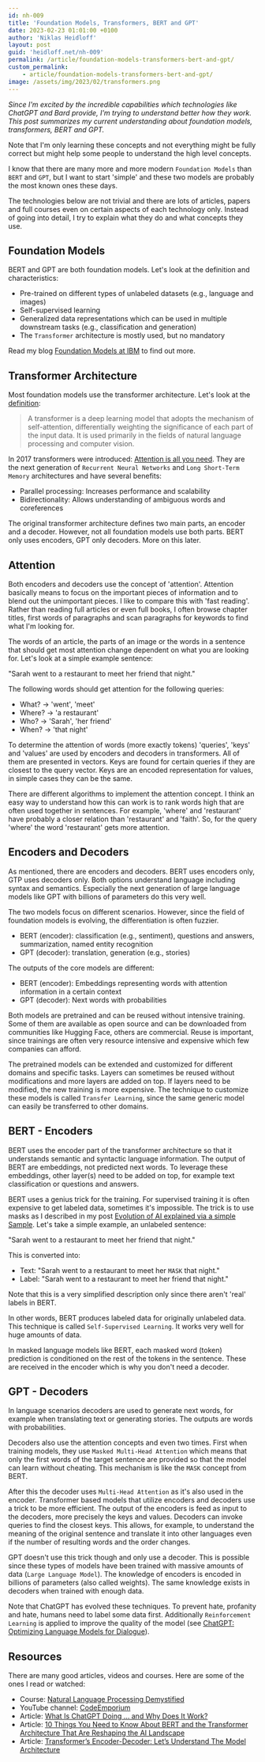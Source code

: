 ```yaml
---
id: nh-009
title: 'Foundation Models, Transformers, BERT and GPT'
date: 2023-02-23 01:01:00 +0100
author: 'Niklas Heidloff'
layout: post
guid: 'heidloff.net/nh-009'
permalink: /article/foundation-models-transformers-bert-and-gpt/
custom_permalink:
    - article/foundation-models-transformers-bert-and-gpt/
image: /assets/img/2023/02/transformers.png
---
```



*Since I'm excited by the incredible capabilities which technologies like ChatGPT and Bard provide, I'm trying to understand better how they work. This post summarizes my current understanding about foundation models, transformers, BERT and GPT.*

Note that I'm only learning these concepts and not everything might be fully correct but might help some people to understand the high level concepts. 

I know that there are many more and more modern `Foundation Models` than `BERT` and `GPT`, but I want to start 'simple' and these two models are probably the most known ones these days.

The technologies below are not trivial and there are lots of articles, papers and full courses even on certain aspects of each technology only. Instead of going into detail, I try to explain what they do and what concepts they use.


## Foundation Models

BERT and GPT are both foundation models. Let's look at the definition and characteristics:

- Pre-trained on different types of unlabeled datasets (e.g., language and images)
- Self-supervised learning
- Generalized data representations which can be used in multiple downstream tasks (e.g., classification and generation)
- The `Transformer` architecture is mostly used, but no mandatory

Read my blog [Foundation Models at IBM](https://heidloff.net/article/foundation-models-at-ibm/) to find out more.


## Transformer Architecture

Most foundation models use the transformer architecture. Let's look at the [definition](https://en.wikipedia.org/wiki/Transformer_(machine_learning_model)):

> A transformer is a deep learning model that adopts the mechanism of self-attention, differentially weighting the significance of each part of the input data. It is used primarily in the fields of natural language processing and computer vision.

In 2017 transformers were introduced: [Attention is all you need](https://arxiv.org/pdf/1706.03762.pdf). They are the next generation of `Recurrent Neural Networks` and `Long Short-Term Memory` architectures and have several benefits:

* Parallel processing: Increases performance and scalability
* Bidirectionality: Allows understanding of ambiguous words and coreferences

The original transformer architecture defines two main parts, an encoder and a decoder. However, not all foundation models use both parts. BERT only uses encoders, GPT only decoders. More on this later.


## Attention

Both encoders and decoders use the concept of 'attention'. Attention basically means to focus on the important pieces of information and to blend out the unimportant pieces. I like to compare this with 'fast reading'. Rather than reading full articles or even full books, I often browse chapter titles, first words of paragraphs and scan paragraphs for keywords to find what I'm looking for.

The words of an article, the parts of an image or the words in a sentence that should get most attention change dependent on what you are looking for. Let's look at a simple example sentence:

"Sarah went to a restaurant to meet her friend that night."

The following words should get attention for the following queries:

* What? -> 'went', 'meet'
* Where? -> 'a restaurant'
* Who? -> 'Sarah', 'her friend'
* When? -> 'that night'

To determine the attention of words (more exactly tokens) 'queries', 'keys' and 'values' are used by encoders and decoders in transformers. All of them are presented in vectors. Keys are found for certain queries if they are closest to the query vector. Keys are an encoded representation for values, in simple cases they can be the same.

There are different algorithms to implement the attention concept. I think an easy way to understand how this can work is to rank words high that are often used together in sentences. For example, 'where' and 'restaurant' have probably a closer relation than 'restaurant' and 'faith'. So, for the query 'where' the word 'restaurant' gets more attention.


## Encoders and Decoders 

As mentioned, there are encoders and decoders. BERT uses encoders only, GTP uses decoders only. Both options understand language including syntax and semantics. Especially the next generation of large language models like GPT with billions of parameters do this very well. 

The two models focus on different scenarios. However, since the field of foundation models is evolving, the differentiation is often fuzzier.

* BERT (encoder): classification (e.g., sentiment), questions and answers, summarization, named entity recognition
* GPT (decoder): translation, generation (e.g., stories)

The outputs of the core models are different:

* BERT (encoder): Embeddings representing words with attention information in a certain context
* GPT (decoder): Next words with probabilities

Both models are pretrained and can be reused without intensive training. Some of them are available as open source and can be downloaded from communities like Hugging Face, others are commercial. Reuse is important, since trainings are often very resource intensive and expensive which few companies can afford.

The pretrained models can be extended and customized for different domains and specific tasks. Layers can sometimes be reused without modifications and more layers are added on top. If layers need to be modified, the new training is more expensive. The technique to customize these models is called `Transfer Learning`, since the same generic model can easily be transferred to other domains.


## BERT - Encoders

BERT uses the encoder part of the transformer architecture so that it understands semantic and syntactic language information. The output of BERT are embeddings, not predicted next words. To leverage these embeddings, other layer(s) need to be added on top, for example text classification or questions and answers.

BERT uses a genius trick for the training. For supervised training it is often expensive to get labeled data, sometimes it's impossible. The trick is to use masks as I described in my post [Evolution of AI explained via a simple Sample](https://heidloff.net/article/evolution-of-ai-simple-sample/). Let's take a simple example, an unlabeled sentence:

"Sarah went to a restaurant to meet her friend that night."

This is converted into: 

* Text: "Sarah went to a restaurant to meet her `MASK` that night."
* Label: "Sarah went to a restaurant to meet her friend that night."

Note that this is a very simplified description only since there aren't 'real' labels in BERT.

In other words, BERT produces labeled data for originally unlabeled data. This technique is called `Self-Supervised Learning`. It works very well for huge amounts of data.

In masked language models like BERT, each masked word (token) prediction is conditioned on the rest of the tokens in the sentence. These are received in the encoder which is why you don't need a decoder.


## GPT - Decoders

In language scenarios decoders are used to generate next words, for example when translating text or generating stories. The outputs are words with probabilities.

Decoders also use the attention concepts and even two times. First when training models, they use `Masked Multi-Head Attention` which means that only the first words of the target sentence are provided so that the model can learn without cheating. This mechanism is like the `MASK` concept from BERT.

After this the decoder uses `Multi-Head Attention` as it's also used in the encoder. Transformer based models that utilize encoders and decoders use a trick to be more efficient. The output of the encoders is feed as input to the decoders, more precisely the keys and values. Decoders can invoke queries to find the closest keys. This allows, for example, to understand the meaning of the original sentence and translate it into other languages even if the number of resulting words and the order changes.

GPT doesn't use this trick though and only use a decoder. This is possible since these types of models have been trained with massive amounts of data (`Large Language Model`). The knowledge of encoders is encoded in billions of parameters (also called weights). The same knowledge exists in decoders when trained with enough data.

Note that ChatGPT has evolved these techniques. To prevent hate, profanity and hate, humans need to label some data first. Additionally `Reinforcement Learning` is applied to improve the quality of the model (see [ChatGPT: Optimizing Language Models for Dialogue](https://openai.com/blog/chatgpt/)).


## Resources

There are many good articles, videos and courses. Here are some of the ones I read or watched:

* Course: [Natural Language Processing Demystified](https://www.nlpdemystified.org/)
* YouTube channel: [CodeEmporium](https://www.youtube.com/@CodeEmporium)
* Article: [What Is ChatGPT Doing … and Why Does It Work?](https://writings.stephenwolfram.com/2023/02/what-is-chatgpt-doing-and-why-does-it-work/)
* Article: [10 Things You Need to Know About BERT and the Transformer Architecture That Are Reshaping the AI Landscape](https://neptune.ai/blog/bert-and-the-transformer-architecture)
* Article: [Transformer’s Encoder-Decoder: Let’s Understand The Model Architecture](https://kikaben.com/transformers-encoder-decoder/)